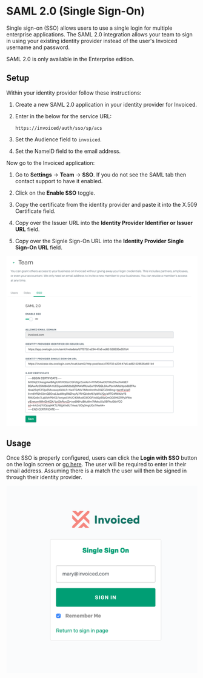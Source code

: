 # SAML 2.0 (Single Sign-On)

Single sign-on (SSO) allows users to use a single login for multiple enterprise applications. The SAML 2.0 integration allows your team to sign in using your existing identity provider instead of the user's Invoiced username and password.

<p class="alert alert-warning">SAML 2.0 is only available in the Enterprise edition.</p>

## Setup

Within your identity provider follow these instructions:

1. Create a new SAML 2.0 application in your identity provider for Invoiced.

2. Enter in the below for the service URL:

   ```
   https://invoiced/auth/sso/sp/acs
   ```

3. Set the Audience field to `invoiced`.

4. Set the NameID field to the email address.

Now go to the Invoiced application:

1. Go to **Settings** &rarr; **Team** &rarr; **SSO**. If you do not see the SAML tab then contact support to have it enabled.

2. Click on the **Enable SSO** toggle.

3. Copy the certificate from the identity provider and paste it into the X.509 Certificate field.

4. Copy over the Issuer URL into the **Identity Provider Identifier or Issuer URL** field.

5. Copy over the Signle Sign-On URL into the **Identity Provider Single Sign-On URL** field.

[![SSO Settings](../img/sso-settings.png)](../img/sso-settings.png)

## Usage

Once SSO is properly configured, users can click the **Login with SSO** button on the login screen or [go here](https://dashboard.invoiced.com/login/sso). The user will be required to enter in their email address. Assuming there is a match the user will then be signed in through their identity provider.

[![SSO Login Screen](../img/login-with-sso.png)](../img/login-with-sso.png)
